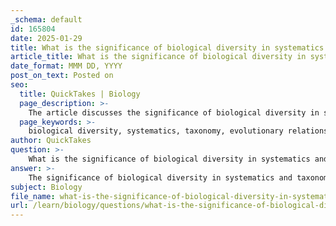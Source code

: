 ```yaml
---
_schema: default
id: 165804
date: 2025-01-29
title: What is the significance of biological diversity in systematics and taxonomy?
article_title: What is the significance of biological diversity in systematics and taxonomy?
date_format: MMM DD, YYYY
post_on_text: Posted on
seo:
  title: QuickTakes | Biology
  page_description: >-
    The article discusses the significance of biological diversity in systematics and taxonomy, highlighting its role in understanding evolutionary relationships, creating a classification framework, supporting biodiversity conservation, elucidating ecological interactions, utilizing molecular techniques, enhancing public health efforts, and recognizing cultural and economic importance.
  page_keywords: >-
    biological diversity, systematics, taxonomy, evolutionary relationships, classification framework, biodiversity conservation, ecological interactions, molecular techniques, public health, cultural importance, economic importance
author: QuickTakes
question: >-
    What is the significance of biological diversity in systematics and taxonomy?
answer: >-
    The significance of biological diversity in systematics and taxonomy is multifaceted and plays a crucial role in understanding the complexity of life on Earth. Here are some key points highlighting its importance:\n\n1. **Understanding Evolutionary Relationships**: Biological diversity provides the raw material for studying evolutionary relationships among organisms. Systematics utilizes this diversity to construct phylogenetic trees that illustrate how different species are related through common ancestry. This understanding helps in tracing the evolutionary history of organisms, including their adaptations and speciation events.\n\n2. **Classification Framework**: Taxonomy relies on biological diversity to categorize organisms into hierarchical groups (taxa) such as kingdom, phylum, class, order, family, genus, and species. This structured classification system allows scientists to organize and communicate information about the vast array of life forms, making it easier to study and reference them.\n\n3. **Biodiversity Conservation**: Recognizing and classifying diverse organisms is essential for conservation efforts. By understanding the relationships and ecological roles of various species, conservationists can prioritize efforts to protect endangered species and their habitats, ensuring the preservation of ecosystems.\n\n4. **Ecological Interactions**: Biological diversity is critical for understanding ecological interactions, such as predator-prey dynamics, symbiosis, and competition. Systematics and taxonomy help elucidate these interactions by categorizing organisms based on their ecological roles and relationships, which is vital for ecosystem management and restoration.\n\n5. **Molecular Techniques**: Advances in molecular techniques, such as genomics and proteomics, have enhanced our ability to analyze biological diversity at a genetic level. These techniques allow for more precise classification and understanding of evolutionary relationships, leading to better insights into the biology and ecology of organisms.\n\n6. **Public Health and Epidemiology**: In fields like parasitology, understanding the diversity of parasites and their hosts is crucial for disease control and prevention. Systematics helps identify and classify parasites, which is essential for understanding their life cycles, transmission dynamics, and interactions with hosts, ultimately aiding in the development of effective public health strategies.\n\n7. **Cultural and Economic Importance**: Biological diversity also has cultural and economic significance. Many species are vital for agriculture, medicine, and ecosystem services. Systematics and taxonomy help identify and classify these species, ensuring that their benefits are recognized and utilized sustainably.\n\nIn summary, biological diversity is fundamental to systematics and taxonomy as it underpins the classification, understanding, and conservation of life forms. It facilitates the study of evolutionary relationships, ecological interactions, and the development of strategies for biodiversity conservation and public health.
subject: Biology
file_name: what-is-the-significance-of-biological-diversity-in-systematics-and-taxonomy.md
url: /learn/biology/questions/what-is-the-significance-of-biological-diversity-in-systematics-and-taxonomy
---
```


&nbsp;